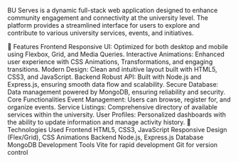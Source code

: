 BU Serves is a dynamic full-stack web application designed to enhance community engagement and connectivity at the university level. The platform provides a streamlined interface for users to explore and contribute to various university services, events, and initiatives.

🚀 Features
Frontend
Responsive UI: Optimized for both desktop and mobile using Flexbox, Grid, and Media Queries.
Interactive Animations: Enhanced user experience with CSS Animations, Transformations, and engaging transitions.
Modern Design: Clean and intuitive layout built with HTML5, CSS3, and JavaScript.
Backend
Robust API: Built with Node.js and Express.js, ensuring smooth data flow and scalability.
Secure Database: Data management powered by MongoDB, ensuring reliability and security.
Core Functionalities
Event Management: Users can browse, register for, and organize events.
Service Listings: Comprehensive directory of available services within the university.
User Profiles: Personalized dashboards with the ability to update information and manage activity history.
📖 Technologies Used
Frontend
HTML5, CSS3, JavaScript
Responsive Design (Flex/Grid), CSS Animations
Backend
Node.js, Express.js
Database
MongoDB
Development Tools
Vite for rapid development
Git for version control